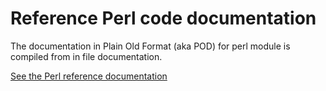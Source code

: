 # Reference Perl code documentation

The documentation in Plain Old Format (aka POD) for perl module
is compiled from in file documentation.

[See the Perl reference documentation](ref-perl-pod.md)